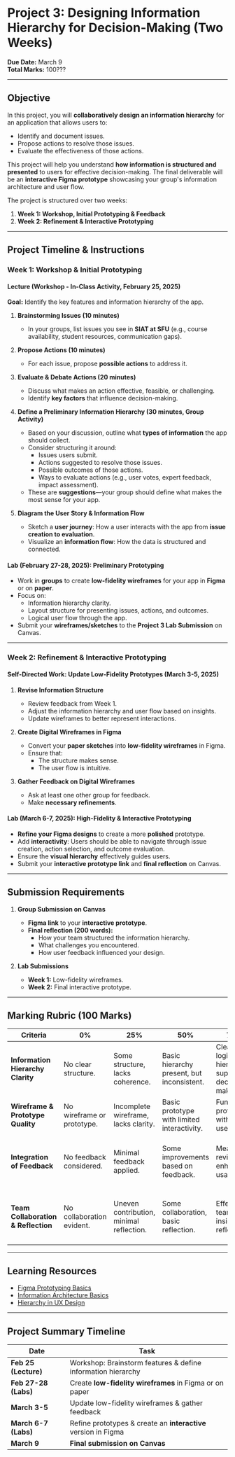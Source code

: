 # **Project 3: Designing Information Hierarchy for Decision-Making (Two Weeks)**  

**Due Date:** March 9  
**Total Marks:** 100???  

---

## **Objective**  

In this project, you will **collaboratively design an information hierarchy** for an application that allows users to:  

- Identify and document issues.  
- Propose actions to resolve those issues.  
- Evaluate the effectiveness of those actions.  

This project will help you understand **how information is structured and presented** to users for effective decision-making. The final deliverable will be an **interactive Figma prototype** showcasing your group's information architecture and user flow.  

The project is structured over two weeks:  
1. **Week 1: Workshop, Initial Prototyping & Feedback**  
2. **Week 2: Refinement & Interactive Prototyping**  

---

## **Project Timeline & Instructions**  

### **Week 1: Workshop & Initial Prototyping**  

#### **Lecture (Workshop - In-Class Activity, February 25, 2025)**  

**Goal:** Identify the key features and information hierarchy of the app.  

1. **Brainstorming Issues (10 minutes)**  
   - In your groups, list issues you see in **SIAT at SFU** (e.g., course availability, student resources, communication gaps).  

2. **Propose Actions (10 minutes)**  
   - For each issue, propose **possible actions** to address it.  

3. **Evaluate & Debate Actions (20 minutes)**  
   - Discuss what makes an action effective, feasible, or challenging.  
   - Identify **key factors** that influence decision-making.  

4. **Define a Preliminary Information Hierarchy (30 minutes, Group Activity)**  
   - Based on your discussion, outline what **types of information** the app should collect.  
   - Consider structuring it around:  
     - Issues users submit.  
     - Actions suggested to resolve those issues.  
     - Possible outcomes of those actions.  
     - Ways to evaluate actions (e.g., user votes, expert feedback, impact assessment).  
   - These are **suggestions**—your group should define what makes the most sense for your app.  

5. **Diagram the User Story & Information Flow**  
   - Sketch a **user journey**: How a user interacts with the app from **issue creation to evaluation**.  
   - Visualize an **information flow**: How the data is structured and connected.  

#### **Lab (February 27-28, 2025): Preliminary Prototyping**  

- Work in **groups** to create **low-fidelity wireframes** for your app in **Figma** or on **paper**.  
- Focus on:  
  - Information hierarchy clarity.  
  - Layout structure for presenting issues, actions, and outcomes.  
  - Logical user flow through the app.  
- Submit your **wireframes/sketches** to the **Project 3 Lab Submission** on Canvas.  

---

### **Week 2: Refinement & Interactive Prototyping**  

#### **Self-Directed Work: Update Low-Fidelity Prototypes (March 3-5, 2025)**  

1. **Revise Information Structure**  
   - Review feedback from Week 1.  
   - Adjust the information hierarchy and user flow based on insights.  
   - Update wireframes to better represent interactions.  

2. **Create Digital Wireframes in Figma**  
   - Convert your **paper sketches** into **low-fidelity wireframes** in Figma.  
   - Ensure that:  
     - The structure makes sense.  
     - The user flow is intuitive.  

3. **Gather Feedback on Digital Wireframes**  
   - Ask at least one other group for feedback.  
   - Make **necessary refinements**.  

#### **Lab (March 6-7, 2025): High-Fidelity & Interactive Prototyping**  

- **Refine your Figma designs** to create a more **polished** prototype.  
- Add **interactivity**: Users should be able to navigate through issue creation, action selection, and outcome evaluation.  
- Ensure the **visual hierarchy** effectively guides users.  
- Submit your **interactive prototype link** and **final reflection** on Canvas.  

---

## **Submission Requirements**  

1. **Group Submission on Canvas**  
   - **Figma link** to your **interactive prototype**.  
   - **Final reflection (200 words):**  
     - How your team structured the information hierarchy.  
     - What challenges you encountered.  
     - How user feedback influenced your design.  

2. **Lab Submissions**  
   - **Week 1:** Low-fidelity wireframes.  
   - **Week 2:** Final interactive prototype.  

---

## **Marking Rubric (100 Marks)**  

| **Criteria**                        | **0%** | **25%** | **50%** | **75%** | **100%** | **Marks** |
|-------------------------------------|--------|---------|---------|---------|---------|-----------|
| **Information Hierarchy Clarity**   | No clear structure. | Some structure, lacks coherence. | Basic hierarchy present, but inconsistent. | Clear and logical hierarchy supporting decision-making. | Strong, intuitive hierarchy improving user interaction. | 30 |
| **Wireframe & Prototype Quality**  | No wireframe or prototype. | Incomplete wireframe, lacks clarity. | Basic prototype with limited interactivity. | Functional prototype with clear user flow. | Polished, professional interactive prototype. | 30 |
| **Integration of Feedback**         | No feedback considered. | Minimal feedback applied. | Some improvements based on feedback. | Meaningful revisions enhancing usability. | Excellent integration of feedback leading to a high-quality prototype. | 20 |
| **Team Collaboration & Reflection** | No collaboration evident. | Uneven contribution, minimal reflection. | Some collaboration, basic reflection. | Effective teamwork, insightful reflection. | Strong collaboration, deep reflection on challenges and learning. | 20 |

---

## **Learning Resources**  

- [Figma Prototyping Basics](https://help.figma.com/hc/en-us/articles/360039816774-Create-interactive-prototypes)  
- [Information Architecture Basics](https://www.interaction-design.org/literature/topics/information-architecture)  
- [Hierarchy in UX Design](https://uxdesign.cc/the-role-of-hierarchy-in-ui-design-cc0f1e0d8d28)  

---

## **Project Summary Timeline**  

| **Date**        | **Task** |
|----------------|----------|
| **Feb 25 (Lecture)** | Workshop: Brainstorm features & define information hierarchy |
| **Feb 27-28 (Labs)** | Create **low-fidelity wireframes** in Figma or on paper |
| **March 3-5** | Update low-fidelity wireframes & gather feedback |
| **March 6-7 (Labs)** | Refine prototypes & create an **interactive** version in Figma |
| **March 9** | **Final submission on Canvas** |
